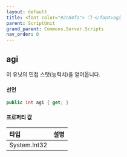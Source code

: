 ```yaml
---
layout: default
title: <font color="#2c84fa"> ❒ </font>agi
parent: ScriptUnit
grand_parent: Commons.Server.Scripts
nav_order: 0
---
```


<!-- 아래로 편집 -->

## agi
이 유닛의 민첩 스탯(능력치)을 얻어옵니다.

#### 선언
```cs
public int agi { get; }
```

#### 프로퍼티 값

|타입|설명|
|:-|:-|
|System.Int32|